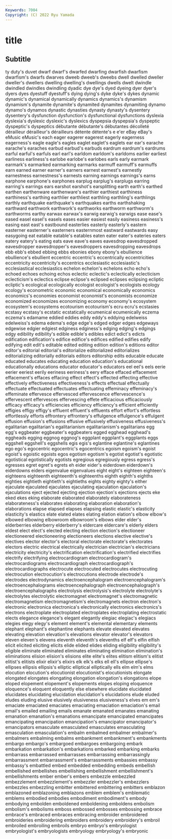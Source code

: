 ```yaml
---
Keywords: 7004
Copyright: (C) 2022 Ryu Yamada
---
```



# title

## Subtitle
ty duty's duvet dwarf dwarf's dwarfed
dwarfing dwarfish dwarfism dwarfism's dwarfs dwarves dweeb dweeb's dweebs dwell
dwelled dweller dweller's dwellers dwelling dwelling's dwellings dwells dwelt dwindle
dwindled dwindles dwindling dyadic dye dye's dyed dyeing dyer dyer's
dyers dyes dyestuff dyestuff's dying dying's dyke dyke's dykes dynamic
dynamic's dynamical dynamically dynamics dynamics's dynamism dynamism's dynamite dynamite's dynamited
dynamites dynamiting dynamo dynamo's dynamos dynastic dynasties dynasty dynasty's dysentery
dysentery's dysfunction dysfunction's dysfunctional dysfunctions dyslexia dyslexia's dyslexic dyslexic's dyslexics
dyspepsia dyspepsia's dyspeptic dyspeptic's dyspeptics débutante débutante's débutantes décolleté dérailleur
dérailleur's dérailleurs détente détente's e e'er eBay eBay's eMusic eMusic's
each eager eagerer eagerest eagerly eagerness eagerness's eagle eagle's eagles
eaglet eaglet's eaglets ear ear's earache earache's earaches earbud earbud's
earbuds eardrum eardrum's eardrums earful earful's earfuls earl earl's earldom
earldom's earldoms earlier earliest earliness earliness's earlobe earlobe's earlobes earls
early earmark earmark's earmarked earmarking earmarks earmuff earmuff's earmuffs earn
earned earner earner's earners earnest earnest's earnestly earnestness earnestness's earnests
earning earnings earnings's earns earphone earphone's earphones earplug earplug's earplugs
earring earring's earrings ears earshot earshot's earsplitting earth earth's earthed
earthen earthenware earthenware's earthier earthiest earthiness earthiness's earthing earthlier earthliest
earthling earthling's earthlings earthly earthquake earthquake's earthquakes earths earthshaking earthward
earthwork earthwork's earthworks earthworm earthworm's earthworms earthy earwax earwax's earwig
earwig's earwigs ease ease's eased easel easel's easels eases easier
easiest easily easiness easiness's easing east east's eastbound easterlies easterly
easterly's eastern easterner easterner's easterners easternmost eastward eastwards easy easygoing
eat eatable eatable's eatables eaten eater eater's eateries eaters eatery
eatery's eating eats eave eave's eaves eavesdrop eavesdropped eavesdropper eavesdropper's
eavesdroppers eavesdropping eavesdrops ebb ebb's ebbed ebbing ebbs ebonies ebony
ebony's ebullience ebullience's ebullient eccentric eccentric's eccentrically eccentricities eccentricity eccentricity's
eccentrics ecclesiastic ecclesiastic's ecclesiastical ecclesiastics echelon echelon's echelons echo echo's
echoed echoes echoing echos eclectic eclectic's eclectically eclecticism eclecticism's eclectics
eclipse eclipse's eclipsed eclipses eclipsing ecliptic ecliptic's ecological ecologically ecologist
ecologist's ecologists ecology ecology's econometric economic economical economically economics economics's
economies economist economist's economists economize economized economizes economizing economy economy's
ecosystem ecosystem's ecosystems ecotourism ecotourism's ecru ecru's ecstasies ecstasy ecstasy's
ecstatic ecstatically ecumenical ecumenically eczema eczema's edamame eddied eddies eddy
eddy's eddying edelweiss edelweiss's edema edema's edge edge's edged edger
edges edgeways edgewise edgier edgiest edginess edginess's edging edging's edgings
edgy edibility edibility's edible edible's edibles edict edict's edicts edification
edification's edifice edifice's edifices edified edifies edify edifying edit edit's
editable edited editing edition edition's editions editor editor's editorial editorial's
editorialize editorialized editorializes editorializing editorially editorials editors editorship edits educable
educate educated educates educating education education's educational educationally educations educator
educator's educators eel eel's eels eerie eerier eeriest eerily eeriness
eeriness's eery efface effaced effacement effacement's effaces effacing effect effect's
effected effecting effective effectively effectiveness effectiveness's effects effectual effectually effectuate
effectuated effectuates effectuating effeminacy effeminacy's effeminate effervesce effervesced effervescence effervescence's
effervescent effervesces effervescing effete efficacious efficaciously efficacy efficacy's efficiencies efficiency
efficiency's efficient efficiently effigies effigy effigy's effluent effluent's effluents effort
effort's effortless effortlessly efforts effrontery effrontery's effulgence effulgence's effulgent effusion
effusion's effusions effusive effusively effusiveness effusiveness's egalitarian egalitarian's egalitarianism egalitarianism's
egalitarians egg egg's eggbeater eggbeater's eggbeaters egged egghead egghead's eggheads
egging eggnog eggnog's eggplant eggplant's eggplants eggs eggshell eggshell's eggshells
egis egis's eglantine eglantine's eglantines ego ego's egocentric egocentric's egocentrics
egoism egoism's egoist egoist's egoistic egoists egos egotism egotism's egotist
egotist's egotistic egotistical egotistically egotists egregious egregiously egress egress's egresses
egret egret's egrets eh eider eider's eiderdown eiderdown's eiderdowns eiders
eigenvalue eigenvalues eight eight's eighteen eighteen's eighteens eighteenth eighteenth's eighteenths
eighth eighth's eighths eighties eightieth eightieth's eightieths eights eighty eighty's
either ejaculate ejaculated ejaculates ejaculating ejaculation ejaculation's ejaculations eject ejected
ejecting ejection ejection's ejections ejects eke eked ekes eking elaborate
elaborated elaborately elaborateness elaborateness's elaborates elaborating elaboration elaboration's elaborations elapse
elapsed elapses elapsing elastic elastic's elasticity elasticity's elastics elate elated
elates elating elation elation's elbow elbow's elbowed elbowing elbowroom elbowroom's
elbows elder elder's elderberries elderberry elderberry's eldercare eldercare's elderly elders
eldest elect elect's elected electing election election's electioneer electioneered electioneering
electioneers elections elective elective's electives elector elector's electoral electorate electorate's
electorates electors electric electrical electrically electrician electrician's electricians electricity electricity's
electrification electrification's electrified electrifies electrify electrifying electrocardiogram electrocardiogram's electrocardiograms electrocardiograph
electrocardiograph's electrocardiographs electrocute electrocuted electrocutes electrocuting electrocution electrocution's electrocutions electrode
electrode's electrodes electrodynamics electroencephalogram electroencephalogram's electroencephalograms electroencephalograph electroencephalograph's electroencephalographs electrolysis
electrolysis's electrolyte electrolyte's electrolytes electrolytic electromagnet electromagnet's electromagnetic electromagnetism electromagnetism's
electromagnets electron electron's electronic electronica electronica's electronically electronics electronics's electrons
electroplate electroplated electroplates electroplating electrostatic elects elegance elegance's elegant elegantly
elegiac elegiac's elegiacs elegies elegy elegy's element element's elemental elementary
elements elephant elephant's elephantine elephants elevate elevated elevates elevating elevation
elevation's elevations elevator elevator's elevators eleven eleven's elevens eleventh eleventh's
elevenths elf elf's elfin elfish elicit elicited eliciting elicits elide
elided elides eliding eligibility eligibility's eligible eliminate eliminated eliminates eliminating
elimination elimination's eliminations elision elision's elisions elite elite's elites elitism
elitism's elitist elitist's elitists elixir elixir's elixirs elk elk's elks
ell ell's ellipse ellipse's ellipses ellipsis ellipsis's elliptic elliptical elliptically
ells elm elm's elms elocution elocution's elocutionist elocutionist's elocutionists elongate
elongated elongates elongating elongation elongation's elongations elope eloped elopement elopement's
elopements elopes eloping eloquence eloquence's eloquent eloquently else elsewhere elucidate
elucidated elucidates elucidating elucidation elucidation's elucidations elude eluded eludes eluding
elusive elusively elusiveness elusiveness's elves em em's emaciate emaciated emaciates
emaciating emaciation emaciation's email email's emailed emailing emails emanate emanated
emanates emanating emanation emanation's emanations emancipate emancipated emancipates emancipating emancipation
emancipation's emancipator emancipator's emancipators emasculate emasculated emasculates emasculating emasculation emasculation's
embalm embalmed embalmer embalmer's embalmers embalming embalms embankment embankment's embankments
embargo embargo's embargoed embargoes embargoing embark embarkation embarkation's embarkations embarked
embarking embarks embarrass embarrassed embarrasses embarrassing embarrassingly embarrassment embarrassment's embarrassments
embassies embassy embassy's embattled embed embedded embedding embeds embellish embellished
embellishes embellishing embellishment embellishment's embellishments ember ember's embers embezzle embezzled
embezzlement embezzlement's embezzler embezzler's embezzlers embezzles embezzling embitter embittered embittering
embitters emblazon emblazoned emblazoning emblazons emblem emblem's emblematic emblems embodied
embodies embodiment embodiment's embody embodying embolden emboldened emboldening emboldens embolism
embolism's embolisms emboss embossed embosses embossing embrace embrace's embraced embraces
embracing embroider embroidered embroideries embroidering embroiders embroidery embroidery's embroil embroiled
embroiling embroils embryo embryo's embryologist embryologist's embryologists embryology embryology's embryonic
